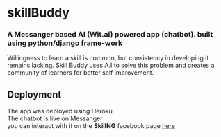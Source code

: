 # skillBuddy

### A Messanger based AI (Wit.ai) powered app (chatbot). built using python/django frame-work
Willingness to learn a skill is common, but consistency in developing it remains lacking. Skill Buddy uses A.I to solve this problem and creates a community of learners for better self improvement.
## Deployment
The app was deployed using Heroku
<br>
The chatbot is live on Messanger
<br>
you can interact with it on the <b>SkillNG</b> facebook page <a href='https://www.facebook.com/SkillNG-109242857487566'>here</a>
